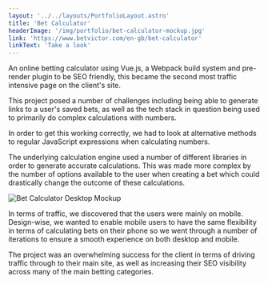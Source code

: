 ```yaml
---
layout: '../../layouts/PortfolioLayout.astro'
title: 'Bet Calculator'
headerImage: '/img/portfolio/bet-calculator-mockup.jpg'
link: 'https://www.betvictor.com/en-gb/bet-calculator'
linkText: 'Take a look'
---
```


An online betting calculator using Vue.js, a Webpack build system and pre-render plugin to be SEO friendly, this became the second most traffic intensive page on the client's site.

This project posed a number of challenges including being able to generate links to a user's saved bets, as well as the tech stack in question being used to primarily do complex calculations with numbers.

In order to get this working correctly, we had to look at alternative methods to regular JavaScript expressions when calculating numbers.

The underlying calculation engine used a number of different libraries in order to generate accurate calculations. This was made more complex by the number of options available to the user when creating a bet which could drastically change the outcome of these calculations.

![Bet Calculator Desktop Mockup](/img/portfolio/bet-victor-desktop-mockup.jpg)

In terms of traffic, we discovered that the users were mainly on mobile. Design-wise, we wanted to enable mobile users to have the same flexibility in terms of calculating bets on their phone so we went through a number of iterations to ensure a smooth experience on both desktop and mobile.

The project was an overwhelming success for the client in terms of driving traffic through to their main site, as well as increasing their SEO visibility across many of the main betting categories.
